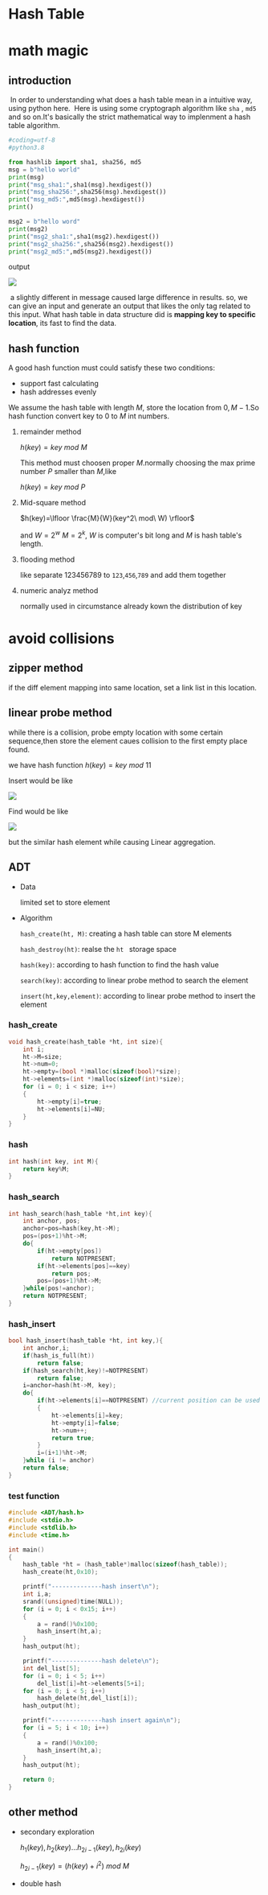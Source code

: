 # Hash Table

# math magic

## introduction

​	In order to understanding what does a hash table mean in a intuitive way, using python here.
​	Here is using some cryptograph algorithm like  `sha` , `md5` and so on.It's basically the strict mathematical way to implenment a hash table algorithm.

```python
#coding=utf-8
#python3.8

from hashlib import sha1, sha256, md5
msg = b"hello world"
print(msg)
print("msg_sha1:",sha1(msg).hexdigest())
print("msg_sha256:",sha256(msg).hexdigest())
print("msg_md5:",md5(msg).hexdigest())
print()

msg2 = b"hello word"
print(msg2)
print("msg2_sha1:",sha1(msg2).hexdigest())
print("msg2_sha256:",sha256(msg2).hexdigest())
print("msg2_md5:",md5(msg2).hexdigest())
```

output

![](../imgs/8-hash1.png)

​	a slightly different in message caused large difference in results.
​	so, we can give an input and generate an output that likes the only tag related to this input. What hash table in data structure did is **mapping key to specific location**, its fast to find the data.

## hash function

A good hash function must could satisfy these two conditions:

- support fast calculating
- hash addresses evenly

We assume the hash table with length $M$, store the location from $0,M-1$.So hash function convert key to $0$  to $M$ int numbers.

1. remainder method

   $h(key)=key\ mod\ M$

   This method must choosen proper $M$.normally choosing the max prime number $P$ smaller than $M$,like

   $h(key)=key\ mod\ P$

2. Mid-square method

   $h(key)=\lfloor \frac{M}{W}(key^2\ mod\ W) \rfloor$

   and $W=2^w$ $M=2^k$, $W$ is computer's bit long and $M$ is hash table's length.

3. flooding method

   like separate $123456789$ to `123`,`456`,`789` and add them together

4. numeric analyz method

   normally used in circumstance already kown the distribution of key

# avoid collisions

## zipper method

if the diff element mapping into same location, set a link list in this location.

## linear probe method

while there is a collision, probe empty location with some certain sequence,then store the element caues collision to the first empty place found.

we have hash function $h(key)=key\ mod\ 11$

Insert would be like

![](../imgs/8-hash2.jpg)

Find would be like

![](../imgs/8-hash3.jpg)

but the similar hash element while causing Linear aggregation.

## ADT

- Data

  limited set to store element

- Algorithm

  `hash_create(ht, M)`: creating a hash table can store M elements

  `hash_destroy(ht)`: realse the `ht ` storage space

  `hash(key)`: according to hash function to find the hash value

  `search(key)`: according to linear probe method to search the element

  `insert(ht,key,element)`: according to linear probe method to insert the element

### hash_create

```c
void hash_create(hash_table *ht, int size){
    int i;
    ht->M=size;
    ht->num=0;
    ht->empty=(bool *)malloc(sizeof(bool)*size);
    ht->elements=(int *)malloc(sizeof(int)*size);
    for (i = 0; i < size; i++)
    {
        ht->empty[i]=true;
        ht->elements[i]=NU;
    }
}
```

### hash

```c
int hash(int key, int M){
    return key%M;
}
```

### hash_search

```c
int hash_search(hash_table *ht,int key){
    int anchor, pos;
    anchor=pos=hash(key,ht->M);
    pos=(pos+1)%ht->M;
    do{
        if(ht->empty[pos])
            return NOTPRESENT;
        if(ht->elements[pos]==key)
            return pos;
        pos=(pos+1)%ht->M;
    }while(pos!=anchor);
    return NOTPRESENT;
}
```

### hash_insert

```c
bool hash_insert(hash_table *ht, int key,){
    int anchor,i;
    if(hash_is_full(ht))
        return false;
    if(hash_search(ht,key)!=NOTPRESENT)
        return false;
    i=anchor=hash(ht->M, key);
    do{
        if(ht->elements[i]==NOTPRESENT) //current position can be used
        {
            ht->elements[i]=key;
            ht->empty[i]=false;
            ht->num++;
            return true;
        }
        i=(i+1)%ht->M;
    }while (i != anchor)
    return false;
}
```

### test function

```c
#include <ADT/hash.h>
#include <stdio.h>
#include <stdlib.h>
#include <time.h>

int main()
{
    hash_table *ht = (hash_table*)malloc(sizeof(hash_table));
    hash_create(ht,0x10);

    printf("--------------hash insert\n");
    int i,a;
    srand((unsigned)time(NULL));
    for (i = 0; i < 0x15; i++)
    {
        a = rand()%0x100;
        hash_insert(ht,a);
    }
    hash_output(ht);

    printf("--------------hash delete\n");
    int del_list[5];
    for (i = 0; i < 5; i++)
        del_list[i]=ht->elements[5+i];
    for (i = 0; i < 5; i++)
        hash_delete(ht,del_list[i]);
    hash_output(ht);

    printf("--------------hash insert again\n");
    for (i = 5; i < 10; i++)
    {
        a = rand()%0x100;
        hash_insert(ht,a);
    }
    hash_output(ht);

    return 0;
}
```

## other method

- secondary exploration

  $h_1(key),h_2(key)...h_{2i-1}(key),h_{2i}(key)$

  $h_{2i-1}(key)=(h(key)+i^2)\ mod\ M$

- double hash

  